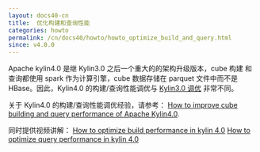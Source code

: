 ```yaml
---
layout: docs40-cn
title:  优化构建和查询性能
categories: howto
permalink: /cn/docs40/howto/howto_optimize_build_and_query.html
since: v4.0.0
---
```


Apache kylin4.0 是继 Kylin3.0 之后一个重大的的架构升级版本，cube 构建 和查询都使用 spark 作为计算引擎，cube 数据存储在 parquet 文件中而不是 HBase。因此，Kylin4.0 的构建/查询性能调优与 [Kylin3.0 调优](http://kylin.apache.org/docs/howto/howto_optimize_build.html) 非常不同。

关于 Kylin4.0 的构建/查询性能调优经验，请参考：
[How to improve cube building and query performance of Apache Kylin4.0](https://cwiki.apache.org/confluence/display/KYLIN/How+to+improve+cube+building+and+query+performance).

同时提供视频讲解：
[How to optimize build performance in kylin 4.0](https://www.bilibili.com/video/BV1ry4y1z7Nt) 
[How to optimize query performance in kylin 4.0](https://www.bilibili.com/video/BV18K411G7k3)